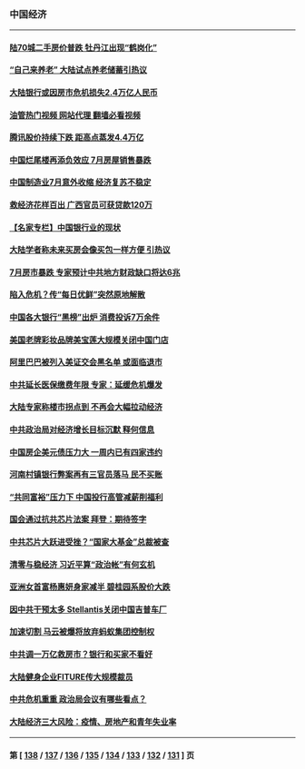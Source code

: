 ### 中国经济
---
#### [陆70城二手房价普跌 牡丹江出现“鹤岗化”](../../pages/ncid283/n13793013.md?08011645) 
#### [“自己来养老” 大陆试点养老储蓄引热议](../../pages/ncid283/n13792981.md?08011645) 
#### [大陆银行或因房市危机损失2.4万亿人民币](../../pages/ncid283/n13792911.md?08011645) 
#### [油管热门视频 网站代理 翻墙必看视频](http://209.222.30.114:81/youtube.html?08011645)
#### [腾讯股价持续下跌 距高点蒸发4.4万亿](../../pages/ncid283/n13792791.md?08011645) 
#### [中国烂尾楼再添负效应 7月房屋销售暴跌](../../pages/ncid283/n13792762.md?08011645) 
#### [中国制造业7月意外收缩 经济复苏不稳定](../../pages/ncid283/n13792690.md?08011645) 
#### [救经济花样百出 广西官员可获贷款120万](../../pages/ncid283/n13792401.md?08011645) 
#### [【名家专栏】中国银行业的现状](../../pages/ncid283/n13792249.md?08011645) 
#### [大陆学者称未来买房会像买包一样方便 引热议](../../pages/ncid283/n13792227.md?08011645) 
#### [7月房市暴跌 专家预计中共地方财政缺口将达6兆](../../pages/ncid283/n13792099.md?08011645) 
#### [陷入危机？传“每日优鲜”突然原地解散](../../pages/ncid283/n13791586.md?08011645) 
#### [中国各大银行“黑榜”出炉 消费投诉7万余件](../../pages/ncid283/n13791921.md?08011645) 
#### [美国老牌彩妆品牌美宝莲大规模关闭中国门店](../../pages/ncid283/n13791874.md?08011645) 
#### [阿里巴巴被列入美证交会黑名单 或面临退市](../../pages/ncid283/n13791857.md?08011645) 
#### [中共延长医保缴费年限 专家：延缓危机爆发](../../pages/ncid283/n13791859.md?08011645) 
#### [大陆专家称楼市拐点到 不再会大幅拉动经济](../../pages/ncid283/n13791687.md?08011645) 
#### [中共政治局对经济增长目标沉默 释何信息](../../pages/ncid283/n13791813.md?08011645) 
#### [中国房企美元债压力大 一周内已有四家违约](../../pages/ncid283/n13791848.md?08011645) 
#### [河南村镇银行弊案再有三官员落马 民不买账](../../pages/ncid283/n13791810.md?08011645) 
#### [“共同富裕”压力下 中国投行高管减薪削福利](../../pages/ncid283/n13791622.md?08011645) 
#### [国会通过抗共芯片法案 拜登：期待签字](../../pages/ncid283/n13791153.md?08011645) 
#### [中共芯片大跃进受挫？“国家大基金”总裁被查](../../pages/ncid283/n13791165.md?08011645) 
#### [清零与稳经济 习近平算“政治帐”有何玄机](../../pages/ncid283/n13791075.md?08011645) 
#### [亚洲女首富杨惠妍身家减半 碧桂园系股价大跌](../../pages/ncid283/n13790943.md?08011645) 
#### [因中共干预太多 Stellantis关闭中国吉普车厂](../../pages/ncid283/n13791107.md?08011645) 
#### [加速切割 马云被爆将放弃蚂蚁集团控制权](../../pages/ncid283/n13791088.md?08011645) 
#### [中共调一万亿救房市？银行和买家不看好](../../pages/ncid283/n13790959.md?08011645) 
#### [大陆健身企业FITURE传大规模裁员](../../pages/ncid283/n13790797.md?08011645) 
#### [中共危机重重 政治局会议有哪些看点？](../../pages/ncid283/n13790542.md?08011645) 
#### [大陆经济三大风险：疫情、房地产和青年失业率](../../pages/ncid283/n13790084.md?08011645) 

---
#### 第 [ [138](./138.md?08011645) / [137](./137.md?08011645) / [136](./136.md?08011645) / [135](./135.md?08011645) / [134](./134.md?08011645) / [133](./133.md?08011645) / [132](./132.md?08011645) / [131](./131.md?08011645) ] 页
